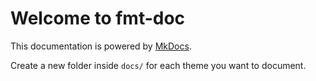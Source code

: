 # Welcome to fmt-doc

This documentation is powered by [MkDocs](https://www.mkdocs.org/).

Create a new folder inside `docs/` for each theme you want to document.
